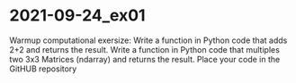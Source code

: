 # 2021-09-24_ex01
Warmup computational exersize: 
Write a function in Python code that adds 2+2 and returns the result.
Write a function in Python code that multiples two 3x3 Matrices (ndarray) and returns the result.
Place your code in the GitHUB repository

